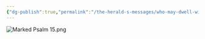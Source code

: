 ```yaml
---
{"dg-publish":true,"permalink":"/the-herald-s-messages/who-may-dwell-with-god/","tags":["#TheHeraldsMessages","#Psalm15","#Social","#Righteousness","#Writer/David"]}
---
```



![Marked Psalm 15.png](/img/user/Assets/attachments/Marked%20Psalm%2015.png)